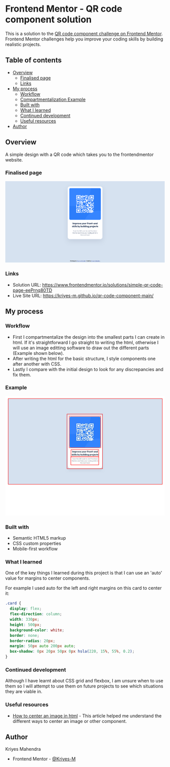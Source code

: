 # Frontend Mentor - QR code component solution

This is a solution to the [QR code component challenge on Frontend Mentor](https://www.frontendmentor.io/challenges/qr-code-component-iux_sIO_H). Frontend Mentor challenges help you improve your coding skills by building realistic projects. 

## Table of contents

- [Overview](#overview)
  - [Finalised page](#Finalised-page)
  - [Links](#links)
- [My process](#my-process)
  - [Workflow](#workflow)
  - [Compartmentalization Example](#example)
  - [Built with](#built-with)
  - [What I learned](#what-i-learned)
  - [Continued development](#continued-development)
  - [Useful resources](#useful-resources)
- [Author](#author)

## Overview

A simple design with a QR code which takes you to the frontendmentor website.

### Finalised page

![Screenshot](./images/Frontend-Mentor-QR-code-component.png)

### Links

- Solution URL: https://www.frontendmentor.io/solutions/simple-qr-code-page-eePrnq80TD
- Live Site URL: https://kriyes-m.github.io/qr-code-component-main/

## My process

### Workflow

- First I compartmentalize the design into the smallest parts I can create in html. If it's straightforward I go straight to writing the html, otherwise I will use an image editting software to draw out the different parts (Example shown below).
- After writing the html for the basic structure, I style components one after another with CSS.
- Lastly I compare with the initial design to look for any discrepancies and fix them.

### Example

![Screenshot](images/qr-code-design-compartmentalized.png)

### Built with

- Semantic HTML5 markup
- CSS custom properties
- Mobile-first workflow

### What I learned

One of the key things I learned during this project is that I can use an 'auto' value for margins to center components.

For example I used auto for the left and right margins on this card to center it:

```css
.card {
  display: flex;
  flex-direction: column;
  width: 330px;
  height: 500px;
  background-color: white;
  border: none;
  border-radius: 20px;
  margin: 50px auto 200px auto;
  box-shadow: 0px 20px 50px 0px hsla(220, 15%, 55%, 0.2);
}
```

### Continued development

Although I have learnt about CSS grid and flexbox, I am unsure when to use them so I will attempt to use them on future projects to see which situations they are viable in.

### Useful resources

- [How to center an image in html](https://blog.hubspot.com/website/center-an-image-in-html) - This article helped me understand the different ways to center an image or other component.

## Author
Kriyes Mahendra
- Frontend Mentor - [@Kriyes-M](https://www.frontendmentor.io/profile/Kriyes-M)
